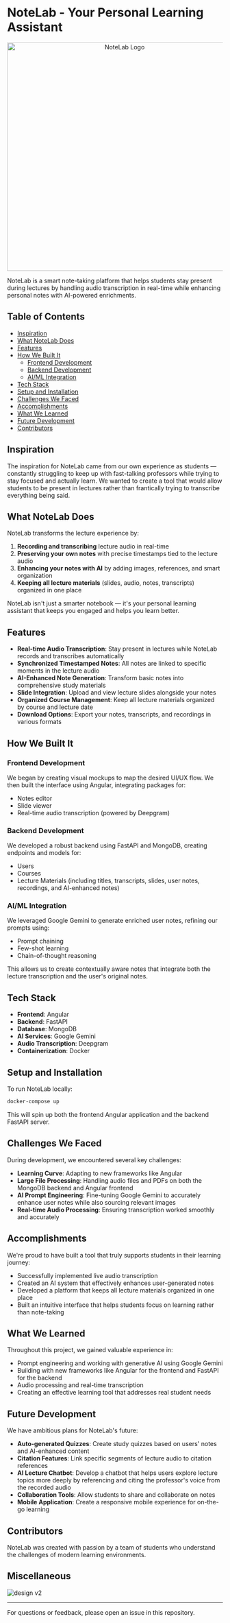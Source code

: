 # NoteLab - Your Personal Learning Assistant

<p align="center">
  <img width="533" alt="NoteLab Logo" src="https://github.com/user-attachments/assets/401a4e93-3f48-4552-a8b6-f9138616930c" />
</p>

NoteLab is a smart note-taking platform that helps students stay present during lectures by handling audio transcription in real-time while enhancing personal notes with AI-powered enrichments.

## Table of Contents
- [Inspiration](#inspiration)
- [What NoteLab Does](#what-notelab-does)
- [Features](#features)
- [How We Built It](#how-we-built-it)
  - [Frontend Development](#frontend-development)
  - [Backend Development](#backend-development)
  - [AI/ML Integration](#aiml-integration)
- [Tech Stack](#tech-stack)
- [Setup and Installation](#setup-and-installation)
- [Challenges We Faced](#challenges-we-faced)
- [Accomplishments](#accomplishments)
- [What We Learned](#what-we-learned)
- [Future Development](#future-development)
- [Contributors](#contributors)

## Inspiration

The inspiration for NoteLab came from our own experience as students — constantly struggling to keep up with fast-talking professors while trying to stay focused and actually learn. We wanted to create a tool that would allow students to be present in lectures rather than frantically trying to transcribe everything being said.

## What NoteLab Does

NoteLab transforms the lecture experience by:

1. **Recording and transcribing** lecture audio in real-time
2. **Preserving your own notes** with precise timestamps tied to the lecture audio
3. **Enhancing your notes with AI** by adding images, references, and smart organization
4. **Keeping all lecture materials** (slides, audio, notes, transcripts) organized in one place

NoteLab isn't just a smarter notebook — it's your personal learning assistant that keeps you engaged and helps you learn better.

## Features

- **Real-time Audio Transcription**: Stay present in lectures while NoteLab records and transcribes automatically
- **Synchronized Timestamped Notes**: All notes are linked to specific moments in the lecture audio
- **AI-Enhanced Note Generation**: Transform basic notes into comprehensive study materials
- **Slide Integration**: Upload and view lecture slides alongside your notes
- **Organized Course Management**: Keep all lecture materials organized by course and lecture date
- **Download Options**: Export your notes, transcripts, and recordings in various formats

## How We Built It

### Frontend Development
We began by creating visual mockups to map the desired UI/UX flow. We then built the interface using Angular, integrating packages for:
- Notes editor
- Slide viewer
- Real-time audio transcription (powered by Deepgram)

### Backend Development
We developed a robust backend using FastAPI and MongoDB, creating endpoints and models for:
- Users
- Courses
- Lecture Materials (including titles, transcripts, slides, user notes, recordings, and AI-enhanced notes)

### AI/ML Integration
We leveraged Google Gemini to generate enriched user notes, refining our prompts using:
- Prompt chaining
- Few-shot learning
- Chain-of-thought reasoning

This allows us to create contextually aware notes that integrate both the lecture transcription and the user's original notes.

## Tech Stack

- **Frontend**: Angular
- **Backend**: FastAPI 
- **Database**: MongoDB
- **AI Services**: Google Gemini
- **Audio Transcription**: Deepgram
- **Containerization**: Docker

## Setup and Installation

To run NoteLab locally:

```bash
docker-compose up
```

This will spin up both the frontend Angular application and the backend FastAPI server.

## Challenges We Faced

During development, we encountered several key challenges:

- **Learning Curve**: Adapting to new frameworks like Angular
- **Large File Processing**: Handling audio files and PDFs on both the MongoDB backend and Angular frontend
- **AI Prompt Engineering**: Fine-tuning Google Gemini to accurately enhance user notes while also sourcing relevant images
- **Real-time Audio Processing**: Ensuring transcription worked smoothly and accurately

## Accomplishments

We're proud to have built a tool that truly supports students in their learning journey:

- Successfully implemented live audio transcription
- Created an AI system that effectively enhances user-generated notes
- Developed a platform that keeps all lecture materials organized in one place
- Built an intuitive interface that helps students focus on learning rather than note-taking

## What We Learned

Throughout this project, we gained valuable experience in:

- Prompt engineering and working with generative AI using Google Gemini
- Building with new frameworks like Angular for the frontend and FastAPI for the backend
- Audio processing and real-time transcription
- Creating an effective learning tool that addresses real student needs

## Future Development

We have ambitious plans for NoteLab's future:

- **Auto-generated Quizzes**: Create study quizzes based on users' notes and AI-enhanced content
- **Citation Features**: Link specific segments of lecture audio to citation references
- **AI Lecture Chatbot**: Develop a chatbot that helps users explore lecture topics more deeply by referencing and citing the professor's voice from the recorded audio
- **Collaboration Tools**: Allow students to share and collaborate on notes
- **Mobile Application**: Create a responsive mobile experience for on-the-go learning

## Contributors

NoteLab was created with passion by a team of students who understand the challenges of modern learning environments.


## Miscellaneous

![design v2](https://github.com/user-attachments/assets/dbf0dfb6-1583-4b79-8505-1407350fe3c0)

---

For questions or feedback, please open an issue in this repository.
